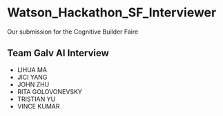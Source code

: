 # Watson_Hackathon_SF_Interviewer
Our submission for the Cognitive Builder Faire

## Team Galv AI Interview
- LIHUA MA 
- JICI YANG
- JOHN ZHU
- RITA GOLOVONEVSKY
- TRISTIAN YU
- VINCE KUMAR
